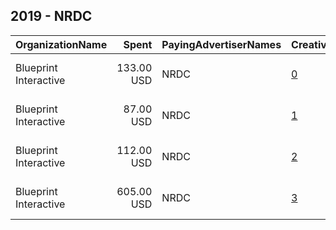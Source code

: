 ## 2019 - NRDC 
|OrganizationName|Spent|PayingAdvertiserNames|CreativeUrls|Impressions|Genders|AgeBrackets|CountryCodes|BillingAddresses|CandidateBallotInformation|
|:---|---:|:---|:---|---:|:---|:---|:---|:---|:---|
|Blueprint Interactive|133.00 USD|NRDC|[0](https://www.snap.com/political-ads/asset/1f5b23be2773dfd647ece112424f78e7837b6242d9d068e68abbd91e6f42fb23?mediaType=mp4)|33,079||18+|united states|"1730 Rhode Island Ave NW Suite 1014,Washington,20036,US"||
|Blueprint Interactive|87.00 USD|NRDC|[1](https://www.snap.com/political-ads/asset/4c05217ed18a0265a2be3df7439511b66d85cb07fd6ea468d0022a54df1b2022?mediaType=mp4)|29,379||18+|united states|"1730 Rhode Island Ave NW Suite 1014,Washington,20036,US"||
|Blueprint Interactive|112.00 USD|NRDC|[2](https://www.snap.com/political-ads/asset/a79d8c635ae4b44f016d88b70285764282c8899e04950dac8bd0100fcc4e9ab4?mediaType=mp4)|36,816||18+|united states|"1730 Rhode Island Ave NW Suite 1014,Washington,20036,US"||
|Blueprint Interactive|605.00 USD|NRDC|[3](https://www.snap.com/political-ads/asset/161fa287620a0e78a054767b0867d89751ceb38fb4ca1f9499562e06d8f37799?mediaType=mp4)|150,072||18+|united states|"1730 Rhode Island Ave NW Suite 1014,Washington,20036,US"||
